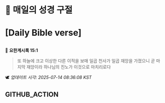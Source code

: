 # 🙏 매일의 성경 구절
# [Daily Bible verse]
##
<!-- START_BIBLE_VERSE -->
📖 **요한계시록 15:1**
> 또 하늘에 크고 이상한 다른 이적을 보매 일곱 천사가 일곱 재앙을 가졌으니 곧 마지막 재앙이라 하나님의 진노가 이것으로 마치리로다

🕊️ _업데이트 시각: 2025-07-14 08:36:08 KST_
  <!-- END_BIBLE_VERSE -->
## GITHUB_ACTION
